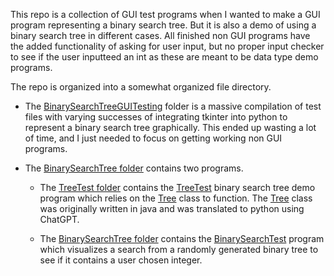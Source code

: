 This repo is a collection of GUI test programs when I wanted to make a GUI program representing a binary search tree. But it is also a demo of using a binary search tree in different cases. All finished non GUI programs have the added functionality of asking for user input, but no proper input checker to see if the user inputteed an int as these are meant to be data type demo programs.

The repo is organized into a somewhat organized file directory.
 - The [BinarySearchTreeGUITesting](https://github.com/5115-source/BinarySearchTreeGUI/tree/main/BinarySearchTreeGUITesting) folder is a massive compilation of test files with varying successes of integrating tkinter into python to represent a binary search tree graphically. This ended up wasting a lot of time, and I just needed to focus on getting working non GUI programs.

 - The [BinarySearchTree folder](https://github.com/5115-source/BinarySearchTreeGUI/tree/main/BinarySearchTree) contains two programs.
    - The [TreeTest folder](https://github.com/5115-source/BinarySearchTreeGUI/tree/main/BinarySearchTree/TreeTest) contains the [TreeTest](https://github.com/5115-source/BinarySearchTreeGUI/blob/main/BinarySearchTree/TreeTest/TreeTest.py) binary search tree demo program which relies on the [Tree](https://github.com/5115-source/BinarySearchTreeGUI/blob/main/BinarySearchTree/TreeTest/Tree.py) class to function. The [Tree](https://github.com/5115-source/BinarySearchTreeGUI/blob/main/BinarySearchTree/TreeTest/Tree.py) class was originally written in java and was translated to python using ChatGPT.

    - The [BinarySearchTree folder](https://github.com/5115-source/BinarySearchTreeGUI/tree/main/BinarySearchTree) contains the [BinarySearchTest](https://github.com/5115-source/BinarySearchTreeGUI/blob/main/BinarySearchTree/BinarySearchTest/BinarySearchTest.py) program which visualizes a search from a randomly generated binary tree to see if it contains a user chosen integer.